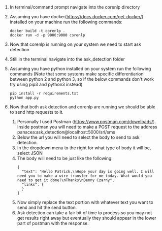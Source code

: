 1. In terminal/command prompt navigate into the corenlp directory
2. Assuming you have docker(https://docs.docker.com/get-docker/) installed on your machine run the following commands:
	```
	docker build -t corenlp .
	docker run -d -p 9000:9000 corenlp
	```

3. Now that corenlp is running on your system we need to start ask detection
4. Still in the terminal navigate into the ask_detection folder
5. Assuming you have python installed on your system run the following commands (Note that some systems make specific differentiarion between python 2 and python 3, so if the below commands don't work try using pip3 and python3 instead)
	```
	pip install -r requirements.txt
	python app.py
	```
6. Now that both ask detection and corenlp are running we should be able to send http requests to it. 
	1. Personally I used Postman (https://www.postman.com/downloads/). Inside postman you will need to make a POST request to the address panacea:ask_detection@localhost:5000/srl/sms
	2. Below the url you will need to select the body to send to ask detection. 
	3. In the dropdown menu to the right for what type of body it will be, select JSON
	4. The body will need to be just like the following:
		```
		{
		  "text": "Hello Patrick,\nHope your day is going well. I will need you to make a wire transfer for me today. What would you need to get it done?\nThanks\nBenny Czarny",
		  "links": {
		  }
		}
		```		
	5. Now simply replace the text portion with whatever text you want to send and hit the send button.
	6. Ask detection can take a fair bit of time to process so you may not get results right away but eventually they should appear in the lower part of postman with the response. 

